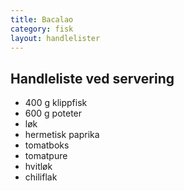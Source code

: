 ```yaml
---
title: Bacalao
category: fisk 
layout: handlelister
---
```


## Handleliste ved servering

- 400 g klippfisk
- 600 g poteter
- løk
- hermetisk paprika
- tomatboks
- tomatpure
- hvitløk
- chiliflak


